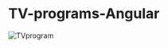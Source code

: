 # TV-programs-Angular
 <img src="https://res.cloudinary.com/mokaweb/image/upload/v1591112753/Codecademy%20Angular/TV-program.png" alt="TVprogram">
